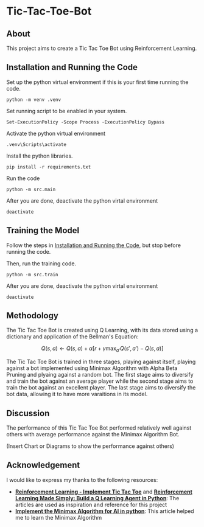 # Tic-Tac-Toe-Bot

## About
This project aims to create a Tic Tac Toe Bot using Reinforcement Learning. 

## Installation and Running the Code

Set up the python virtual environment if this is your first time running the code.
```
python -m venv .venv
```

Set running script to be enabled in your system. 
```
Set-ExecutionPolicy -Scope Process -ExecutionPolicy Bypass
```

Activate the python virtual environment
```
.venv\Scripts\activate
```

Install the python libraries.
```
pip install -r requirements.txt
```

Run the code
```
python -m src.main
```

After you are done, deactivate the python virtal environment
```
deactivate
```

## Training the Model

Follow the steps in [Installation and Running the Code](#installation-and-running-the-code), but stop before running the code. 

Then, run the training code.
```
python -m src.train
```

After you are done, deactivate the python virtal environment
```
deactivate
```

## Methodology

The Tic Tac Toe Bot is created using Q Learning, with its data stored using a dictionary and application of the Bellman's Equation: 
```math
Q(s, a) \leftarrow Q(s, a) + \alpha \left[ r + \gamma \max_{a'} Q(s', a') - Q(s, a) \right]
```

The Tic Tac Toe Bot is trained in three stages, playing against itself, playing against a bot implemented using Minimax Algorithm with Alpha Beta Pruning and plyaing against a random bot. The first stage aims to diversify and train the bot against an average player while the second stage aims to train the bot against an excellent player. The last stage aims to diversify the bot data, allowing it to have more varaitions in its model. 

## Discussion

The performance of this Tic Tac Toe Bot performed relatively well against others with average performance against the Minimax Algorithm Bot. 

(Insert Chart or Diagrams to show the performance against others)

## Acknowledgement

I would like to express my thanks to the following resources:

- [**Reinforcement Learning - Implement Tic Tac Toe**](https://towardsdatascience.com/reinforcement-learning-implement-tictactoe-189582bea542/) and [**Reinforcement Learning Made Simply: Build a Q Learning Agent in Python**](https://towardsdatascience.com/reinforcement-learning-made-simple-build-a-q-learning-agent-in-python/): The articles are used as inspiration and reference for this project
- [**Implement the Minimax Algorithm for AI in python**](https://www.datacamp.com/tutorial/minimax-algorithm-for-ai-in-python): This article helped me to learn the Minimax Algorithm
